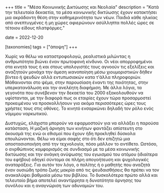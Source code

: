 +++
title = "Μέσα Κοινωνικής Δικτύωσης και Νεολαία"
description = "Κατά την τελευταία δεκαετία, τα μέσα κοινωνικής δικτύωσης έχουν κατακτήσει μια ακράδαντη θέση στην καθημερινότητα των νέων. Παιδιά κάθε ηλικίας από ανεπτυγμένες ή μη χώρες αφιερώνουν ασύλληπτα πολλές ώρες σε τέτοιου είδους πλατφόρμες."

date = 2022-12-20

[taxonomies]
tags = ["άποψη"]
+++

Χωρίς να θέλω να καταστροφολογώ, ρεαλιστικά μιλώντας η ανθρωπότητα βιώνει έναν πρωτοφανή κίνδυνο. Οι νέοι απορροφημένοι στα κινητά τους ή και στους υπολογιστές τους αγνοούν τις εξελίξεις και αναζητούν μονάχα την άμεση ικανοποίηση μέσω χιουμοριστικών δήθεν βίντεο ή ψευδών αλλά εντυπωσιακών κατα τ'άλλα πληροφοριών. Μάθαινονται στο ψέμα, στην παρουσίαση έναντι της ποιότητας, στην υπερκατανάλωση και την ανελέητη διαφήμιση. Με άλλα λόγια, τα γεγονότα που συνέβεναν την δεκαετία του 2000 εξακολουθούν να υφίστανται, με την διαφορά πως οι εταιρίες έχουν τώρα προσαρμοστεί προκειμένου να προσκολλήσουν για ακόμα περισσότερες ώρες τους χρήστες τους στις οθόνες. Το κινητό ενσαρκώνει δηλαδή τον ρόλο ενός νόμιμου ναρκωτικού.

Δυστυχώς, ελάχιστα μπορούν να εφαρμοστούν για να αλλάξει η παρούσα κατάσταση. Η μαζική άρνηση των κινήτων φαντάζει απίστευτη στο άκουσμά της ενώ οι εθισμοί που έχουν ήδη προκληθεί δύσκολα επουλώνονται. Θέλω να είμαι σαφής στο ότι δεν επιζητώ μια αποστασιοποιήση από την τεχνολογία, πόσο μάλλον το αντίθετο. Ωστόσο, ο ανρθώπινος κομφορισμός σε συνδιασμό με τα μέσα κοινωνικής δικτύωσης και την ανάγκη ανύψωσης του εγωισμού του ατόμου (ιδιαίτερα του εφήβου) οδηγεί σύντομα σε πλήρη απογοήτευση και ψυχολογικές αναταράξεις. Για αυτόν τον λόγο, ο πολίτης ή ο μαθητής που αναζητά έναν ουσιώδη τρόπο ζωής μακρία από τις ψευδαισθήσεις θα πρέπει να τον ανακαλύψει βαθμιαία μέσω του βιβλίου. Το δυσκολότερα πρώτο αλλά και τελευταίο βήμα αποτελεί αναντίρρητα η δυνατότητα άρνησης του συνόλου και η αναγνώριση των αδυναμιών του.


